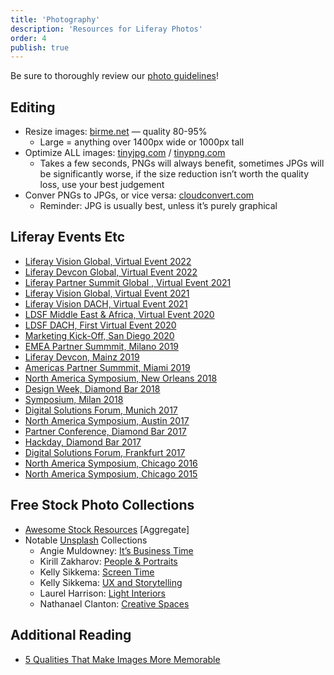 ```yaml
---
title: 'Photography'
description: 'Resources for Liferay Photos'
order: 4
publish: true
---
```


Be sure to thoroughly review our [photo guidelines](/blueprints/guidelines/photography)!

## Editing

-   Resize images: [birme.net](http://birme.net/) — quality 80-95%
    -   Large = anything over 1400px wide or 1000px tall
-   Optimize ALL images: [tinyjpg.com](http://tinyjpg.com/) / [tinypng.com](http://tinypng.com/)
    -   Takes a few seconds, PNGs will always benefit, sometimes JPGs will be significantly worse, if the size reduction isn’t worth the quality loss, use your best judgement
-   Conver PNGs to JPGs, or vice versa: [cloudconvert.com](http://cloudconvert.com/)
    -   Reminder: JPG is usually best, unless it’s purely graphical

## Liferay Events Etc

-   [Liferay Vision Global, Virtual Event 2022](https://photos.app.goo.gl/ThcEi5MW5dvx3WF49)
-   [Liferay Devcon Global, Virtual Event 2022](https://photos.app.goo.gl/LMHXbEh1XgnUPovP7)
-   [Liferay Partner Summit Global , Virtual Event 2021](https://photos.app.goo.gl/Dccf9h6cM6t8Ej1J8)
-   [Liferay Vision Global, Virtual Event 2021](https://photos.app.goo.gl/MDYR8hTCfgmow8vy8)
-   [Liferay Vision DACH, Virtual Event 2021](https://photos.app.goo.gl/9JEEGyoszkyHQtG36)
-   [LDSF Middle East & Africa, Virtual Event 2020](https://photos.app.goo.gl/U9SwTamfTGGKAawX9)
-   [LDSF DACH, First Virtual Event 2020](https://photos.app.goo.gl/PKFnNuD5VBVKbTqN9)
-   [Marketing Kick-Off, San Diego 2020](https://photos.app.goo.gl/uKmo4noWTyxzxqwe8)
-   [EMEA Partner Summmit, Milano 2019](https://photos.app.goo.gl/SeVCTmBDXniPyeUeA)
-   [Liferay Devcon, Mainz 2019](https://photos.app.goo.gl/t2avYwi1ZXrbxZ876)
-   [Americas Partner Summmit, Miami 2019](https://photos.app.goo.gl/3nCBATEsKPXkJhrg9)
-   [North America Symposium, New Orleans 2018](https://photos.app.goo.gl/1BokV7mREGDntdycA)
-   [Design Week, Diamond Bar 2018](https://photos.app.goo.gl/h8nzVLpd4fCCGGYF2)
-   [Symposium, Milan 2018](https://photos.app.goo.gl/3VpXSCv3C5EALrJu7)
-   [Digital Solutions Forum, Munich 2017](https://photos.app.goo.gl/sfdAysHzA2rKDrJb2)
-   [North America Symposium, Austin 2017](https://photos.app.goo.gl/Y056ePdF2mUMV6B93)
-   [Partner Conference, Diamond Bar 2017](https://photos.app.goo.gl/cDksEFfCYtK73WbC8)
-   [Hackday, Diamond Bar 2017](https://goo.gl/photos/8XgH3AyppXovuUn97)
-   [Digital Solutions Forum, Frankfurt 2017](https://goo.gl/photos/7vEqQi7xVCCG47M56)
-   [North America Symposium, Chicago 2016](https://photos.app.goo.gl/w7p3tWspqFPv8RAX8)
-   [North America Symposium, Chicago 2015](https://goo.gl/photos/AP94sAKabFXkQraf7)

## Free Stock Photo Collections

-   [Awesome Stock Resources](https://github.com/neutraltone/awesome-stock-resources) [Aggregate]
-   Notable [Unsplash](https://www.unsplash.com) Collections
    -   Angie Muldowney: [It’s Business Time](https://unsplash.com/collections/207682/its-business-time)
    -   Kirill Zakharov: [People & Portraits](https://unsplash.com/collections/302501/people-portraits)
    -   Kelly Sikkema: [Screen Time](https://unsplash.com/collections/837029/screen-time)
    -   Kelly Sikkema: [UX and Storytelling](https://unsplash.com/collections/430471/ux-and-storytelling)
    -   Laurel Harrison: [Light Interiors](https://unsplash.com/collections/975241/light-interiors)
    -   Nathanael Clanton: [Creative Spaces](https://unsplash.com/collections/770996/creative-spaces)

## Additional Reading

-   [5 Qualities That Make Images More Memorable](http://thenextweb.com/5-qualities-that-make-images-more-memorable/)
